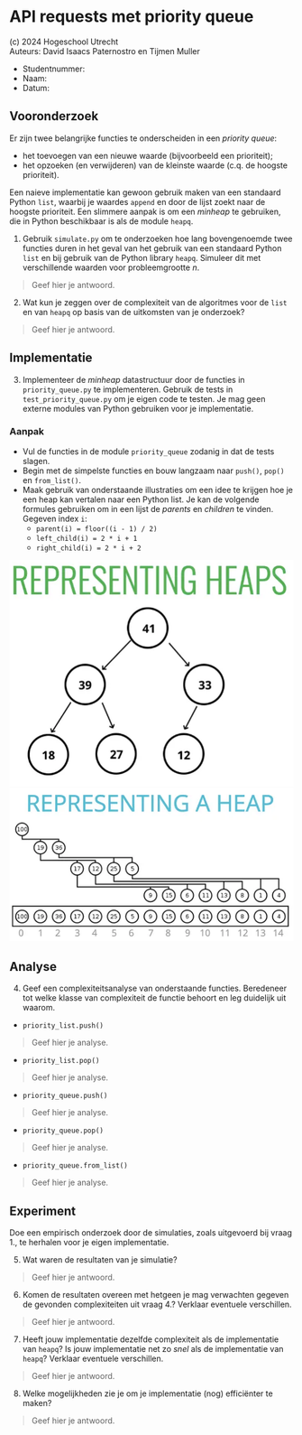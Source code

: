 # API requests met priority queue


(c) 2024 Hogeschool Utrecht<br>
Auteurs: David Isaacs Paternostro en Tijmen Muller

* Studentnummer:
* Naam:
* Datum:


## Vooronderzoek

Er zijn twee belangrijke functies te onderscheiden in een _priority queue_:

- het toevoegen van een nieuwe waarde (bijvoorbeeld een prioriteit);
- het opzoeken (en verwijderen) van de kleinste waarde (c.q. de hoogste prioriteit).

Een naieve implementatie kan gewoon gebruik maken van een standaard Python `list`,
waarbij je waardes `append` en door de lijst zoekt naar de hoogste prioriteit.
Een slimmere aanpak is om een _minheap_ te gebruiken, die in Python beschikbaar
is als de module `heapq`.

1. Gebruik `simulate.py` om te onderzoeken hoe lang bovengenoemde twee functies
duren in het geval van het gebruik van een standaard Python `list` en bij gebruik
van de Python library `heapq`. Simuleer dit met verschillende waarden voor
probleemgrootte _n_.

> Geef hier je antwoord.


2. Wat kun je zeggen over de complexiteit van de algoritmes voor de `list` en
van `heapq` op basis van de uitkomsten van je onderzoek?

> Geef hier je antwoord.



## Implementatie

3. Implementeer de _minheap_ datastructuur door de functies in `priority_queue.py`
te implementeren. Gebruik de tests in `test_priority_queue.py` om je eigen code
te testen. Je mag geen externe modules van Python gebruiken voor je implementatie.

### Aanpak

* Vul de functies in de module `priority_queue` zodanig in dat de tests slagen.
* Begin met de simpelste functies en bouw langzaam naar `push()`, `pop()` en `from_list()`.
* Maak gebruik van onderstaande illustraties om een idee te krijgen hoe je een heap
  kan vertalen naar een Python list. Je kan de volgende formules gebruiken om in een
  lijst de _parents_ en _children_ te vinden.
  Gegeven index `i`:
  * `parent(i) = floor((i - 1) / 2)`
  * `left_child(i) = 2 * i + 1`
  * `right_child(i) = 2 * i + 2`

![Representing heap 1](./media/representing_heap1.png)
![Representing heap 2](./media/representing_heap2.png)

## Analyse

4. Geef een complexiteitsanalyse van onderstaande functies. Beredeneer tot welke klasse
van complexiteit de functie behoort en leg duidelijk uit waarom.

* `priority_list.push()`

> Geef hier je analyse.


* `priority_list.pop()`

> Geef hier je analyse.


* `priority_queue.push()`

> Geef hier je analyse.


* `priority_queue.pop()`

> Geef hier je analyse.


* `priority_queue.from_list()`

> Geef hier je analyse.



## Experiment

Doe een empirisch onderzoek door de simulaties, zoals uitgevoerd bij vraag 1., te herhalen voor je eigen implementatie.

5. Wat waren de resultaten van je simulatie?

> Geef hier je antwoord.

6. Komen de resultaten overeen met hetgeen je mag verwachten gegeven de gevonden
   complexiteiten uit vraag 4.? Verklaar eventuele verschillen.

> Geef hier je antwoord.

7. Heeft jouw implementatie dezelfde complexiteit als de implementatie van `heapq`?
   Is jouw implementatie net zo _snel_ als de implementatie van `heapq`?
   Verklaar eventuele verschillen.

> Geef hier je antwoord.

8. Welke mogelijkheden zie je om je implementatie (nog) efficiënter te maken?

> Geef hier je antwoord.
